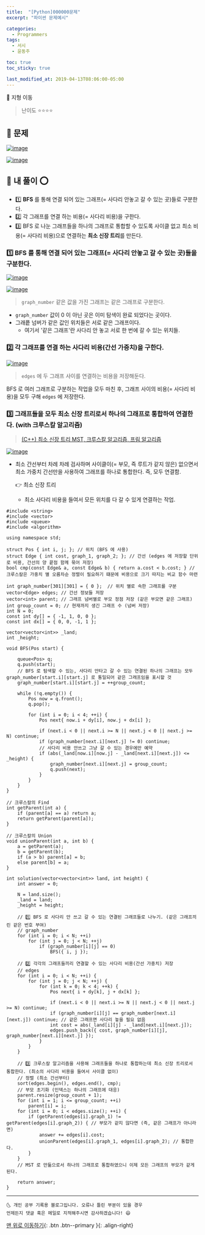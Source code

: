 ```yaml
---
title:  "[Python]000000문제"
excerpt: "파이썬 문제예시"

categories:
  - Programmers
tags:
  - 서시
  - 윤동주

toc: true
toc_sticky: true

last_modified_at: 2019-04-13T08:06:00-05:00
---
```



📌 지형 이동

> 난이도 ⭐⭐⭐⭐

## 🚀 문제

[![image](https://user-images.githubusercontent.com/42318591/117474560-ff1cd680-af95-11eb-90c1-0647e77daa5d.png)](https://user-images.githubusercontent.com/42318591/117474560-ff1cd680-af95-11eb-90c1-0647e77daa5d.png)

[![image](https://user-images.githubusercontent.com/42318591/117474650-1956b480-af96-11eb-84cb-db9044b35639.png)](https://user-images.githubusercontent.com/42318591/117474650-1956b480-af96-11eb-84cb-db9044b35639.png)



## 🚀 내 풀이 ⭕

- 1️⃣ **BFS** 를 통해 연결 되어 있는 그래프(= 사다리 안놓고 갈 수 있는 곳)들로 구분한다.
- 2️⃣ 각 그래프를 연결 하는 비용(= 사다리 비용)을 구한다.
- 3️⃣ BFS 로 나눈 그래프들을 하나의 그래프로 통합할 수 있도록 사이클 없고 최소 비용(= 사다리 비용)으로 연결하는 **최소 신장 트리**를 만든다.



### 1️⃣ BFS 를 통해 연결 되어 있는 그래프(= 사다리 안놓고 갈 수 있는 곳)들을 구분한다.

[![image](https://user-images.githubusercontent.com/42318591/117604643-e0cefa80-b190-11eb-84aa-8cc53a26add5.png)](https://user-images.githubusercontent.com/42318591/117604643-e0cefa80-b190-11eb-84aa-8cc53a26add5.png)

[![image](https://user-images.githubusercontent.com/42318591/117605201-29d37e80-b192-11eb-9a51-88a35ddb3631.png)](https://user-images.githubusercontent.com/42318591/117605201-29d37e80-b192-11eb-9a51-88a35ddb3631.png)

> `graph_number` 같은 값을 가진 그래프는 같은 그래프로 구분한다.

- `graph_number` 값이 0 이 아닌 곳은 이미 탐색이 완료 되었다는 곳이다.
- 그래픝 넘버가 같은 값인 위치들은 서로 같은 그래프이다.
  - 여기서 '같은 그래프'란 사다리 안 놓고 서로 한 번에 갈 수 있는 위치들.



### 2️⃣ 각 그래프를 연결 하는 사다리 비용(간선 가중치)을 구한다.

[![image](https://user-images.githubusercontent.com/42318591/117605886-ac107280-b193-11eb-844a-432409554322.png)](https://user-images.githubusercontent.com/42318591/117605886-ac107280-b193-11eb-844a-432409554322.png)

> `edges` 에 두 그래프 사이를 연결하는 비용을 저장해둔다.

BFS 로 여러 그래프로 구분하는 작업을 모두 마친 후, 그래프 사이의 비용(= 사다리 비용)을 모두 구해 `edges` 에 저장한다.



### 3️⃣ 그래프들을 모두 최소 신장 트리로서 하나의 그래프로 통합하여 연결한다. (with 크루스칼 알고리즘)

> [(C++) 최소 신장 트리 MST, 크루스칼 알고리즘, 프림 알고리즘](https://ansohxxn.github.io/algorithm/mst/)

[![image](https://user-images.githubusercontent.com/42318591/117605993-f134a480-b193-11eb-98f1-4c615d2c3997.png)](https://user-images.githubusercontent.com/42318591/117605993-f134a480-b193-11eb-98f1-4c615d2c3997.png)

- 최소 간선부터 차례 차례 검사하며 사이클이(= 부모, 즉 루트가 같지 않은) 없으면서 최소 가중치 간선만을 사용하여 그래프를 하나로 통합한다. 즉, 모두 연결함.

   

  👉 최소 신장 트리

  - 최소 사다리 비용을 들여서 모든 위치를 다 갈 수 있게 연결하는 작업.

```
#include <string>
#include <vector>
#include <queue>
#include <algorithm>

using namespace std;

struct Pos { int i, j; }; // 위치 (BFS 에 사용)
struct Edge { int cost, graph_1, graph_2; }; // 간선 (edges 에 저장할 단위로 비용, 간선의 양 끝점 함께 묶어 저장)
bool cmp(const Edge& a, const Edge& b) { return a.cost < b.cost; } // 크루스칼은 가중치 별 오름차순 정렬이 필요하기 떄문에 비용으로 크기 따지는 비교 함수 마련

int graph_number[301][301] = { 0 };  // 위치 별로 속한 그래프를 구분
vector<Edge> edges; // 간선 정보들 저장
vector<int> parent; // 그래프 넘버별로 부모 정점 저장 (같은 부모면 같은 그래프)
int group_count = 0; // 현재까지 생긴 그래프 수 (넘버 저장)
int N = 0;
const int dy[] = { -1, 1, 0, 0 };
const int dx[] = { 0, 0, -1, 1 };

vector<vector<int>> _land;
int _height;

void BFS(Pos start) {

    queue<Pos> q;
    q.push(start);
    // BFS 로 탐색할 수 있는, 사다리 안타고 갈 수 있는 연결된 하나의 그래프는 모두 graph_number[start.i][start.j] 로 통일되어 같은 그래프임을 표시할 것
    graph_number[start.i][start.j] = ++group_count;

    while (!q.empty()) {
        Pos now = q.front();
        q.pop();

        for (int i = 0; i < 4; ++i) {
            Pos next{ now.i + dy[i], now.j + dx[i] };

            if (next.i < 0 || next.i >= N || next.j < 0 || next.j >= N) continue;
            if (graph_number[next.i][next.j] != 0) continue;
            // 사다리 비용 안쓰고 그냥 갈 수 있는 경우에만 예약 
            if (abs(_land[now.i][now.j] - _land[next.i][next.j]) <= _height) {
                graph_number[next.i][next.j] = group_count;
                q.push(next);
            }
        }
    }
}

// 크루스칼의 Find
int getParent(int a) {
    if (parent[a] == a) return a;
    return getParent(parent[a]);
}

// 크루스칼의 Union
void unionParent(int a, int b) {
    a = getParent(a);
    b = getParent(b);
    if (a > b) parent[a] = b;
    else parent[b] = a;
}

int solution(vector<vector<int>> land, int height) {
    int answer = 0;

    N = land.size();
    _land = land;
    _height = height;

    // 1️⃣ BFS 로 사다리 안 쓰고 갈 수 있는 연결된 그래프들로 나누기. (같은 그래프끼린 같은 번호 부여)
    // graph_number
    for (int i = 0; i < N; ++i)
        for (int j = 0; j < N; ++j)
            if (graph_number[i][j] == 0)
                BFS({ i, j });

    // 2️⃣ 각각의 그래프들끼리 연결할 수 있는 사다리 비용(간선 가중치) 저장 
    // edges
    for (int i = 0; i < N; ++i) {
        for (int j = 0; j < N; ++j) {
            for (int k = 0; k < 4; ++k) {
                Pos next{ i + dy[k], j + dx[k] };

                if (next.i < 0 || next.i >= N || next.j < 0 || next.j >= N) continue;
                if (graph_number[i][j] == graph_number[next.i][next.j]) continue; // 같은 그래프면 사다리 놓을 필요 없음
                int cost = abs(_land[i][j] - _land[next.i][next.j]);
                edges.push_back({ cost, graph_number[i][j], graph_number[next.i][next.j] });
            }
        }
    }

    // 3️⃣ 크루스칼 알고리즘을 사용해 그래프들을 하나로 통합하는데 최소 신장 트리로서 통합한다. (최소의 사다리 비용을 들여서 사이클 없이)
    // 정렬 (최소 간선부터)
    sort(edges.begin(), edges.end(), cmp); 
    // 부모 초기화 (인덱스는 하나의 그래프에 대응)
    parent.resize(group_count + 1);
    for (int i = 1; i <= group_count; ++i)
        parent[i] = i;
    for (int i = 0; i < edges.size(); ++i) {
        if (getParent(edges[i].graph_1) != getParent(edges[i].graph_2)) { // 부모가 같지 않다면 (즉, 같은 그래프가 아니라면)
            answer += edges[i].cost;
            unionParent(edges[i].graph_1, edges[i].graph_2); // 통합한다.
        }
    }
    // MST 로 만듦으로서 하나의 그래프로 통합하였으니 이제 모든 그래프의 부모가 같게 된다.

    return answer;
}
```

------



```
🌜 개인 공부 기록용 블로그입니다. 오류나 틀린 부분이 있을 경우 
언제든지 댓글 혹은 메일로 지적해주시면 감사하겠습니다! 😄
```

[맨 위로 이동하기](https://github.com/ansohxxn/ansohxxn.github.io/blob/master/_posts/algorithm/coding-test/programmers/2021-05-08-146.md#){: .btn .btn--primary }{: .align-right}